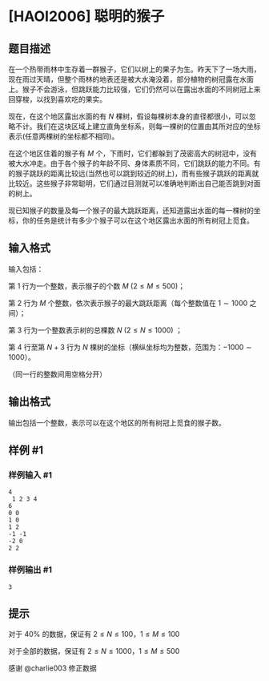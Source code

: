 # [HAOI2006] 聪明的猴子

## 题目描述

在一个热带雨林中生存着一群猴子，它们以树上的果子为生。昨天下了一场大雨，现在雨过天晴，但整个雨林的地表还是被大水淹没着，部分植物的树冠露在水面上。猴子不会游泳，但跳跃能力比较强，它们仍然可以在露出水面的不同树冠上来回穿梭，以找到喜欢吃的果实。

现在，在这个地区露出水面的有 $N$ 棵树，假设每棵树本身的直径都很小，可以忽略不计。我们在这块区域上建立直角坐标系，则每一棵树的位置由其所对应的坐标表示(任意两棵树的坐标都不相同)。

在这个地区住着的猴子有 $M$ 个，下雨时，它们都躲到了茂密高大的树冠中，没有被大水冲走。由于各个猴子的年龄不同、身体素质不同，它们跳跃的能力不同。有的猴子跳跃的距离比较远(当然也可以跳到较近的树上)，而有些猴子跳跃的距离就比较近。这些猴子非常聪明，它们通过目测就可以准确地判断出自己能否跳到对面的树上。

现已知猴子的数量及每一个猴子的最大跳跃距离，还知道露出水面的每一棵树的坐标，你的任务是统计有多少个猴子可以在这个地区露出水面的所有树冠上觅食。

## 输入格式

输入包括：

第 $1$ 行为一个整数，表示猴子的个数 $M$ $(2 \le M \le 500)$；

第 $2$ 行为 $M$ 个整数，依次表示猴子的最大跳跃距离（每个整数值在 $1 \sim 1000$ 之间）；

第 $3$ 行为一个整数表示树的总棵数 $N$ $(2 \le N \le 1000)$ ；

第 $4$ 行至第 $N+3$ 行为 $N$ 棵树的坐标（横纵坐标均为整数，范围为：$-1000 \sim 1000$）。

（同一行的整数间用空格分开）

## 输出格式

输出包括一个整数，表示可以在这个地区的所有树冠上觅食的猴子数。

## 样例 #1

### 样例输入 #1

```
4
 1 2 3 4
6
0 0
1 0
1 2
-1 -1
-2 0
2 2
```

### 样例输出 #1

```
3
```

## 提示

对于 $40\%$ 的数据，保证有 $2 \le N \le 100$，$1 \le M \le 100$

对于全部的数据，保证有 $2 \le N \le 1000$，$1 \le M \le500$

感谢 @charlie003 修正数据